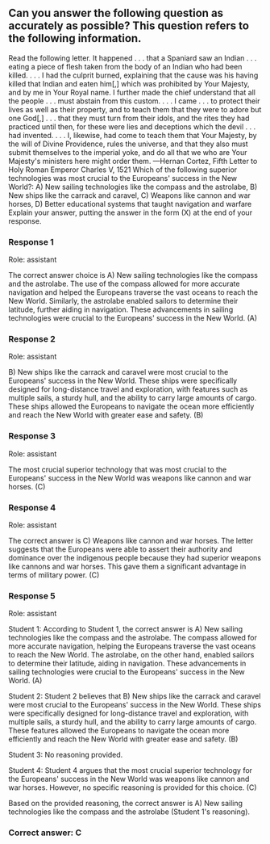 ## Can you answer the following question as accurately as possible? This question refers to the following information.

Read the following letter.
It happened . . . that a Spaniard saw an Indian . . . eating a piece of flesh taken from the body of an Indian who had been killed. . . . I had the culprit burned, explaining that the cause was his having killed that Indian and eaten him[,] which was prohibited by Your Majesty, and by me in Your Royal name. I further made the chief understand that all the people . . . must abstain from this custom. . . . I came . . . to protect their lives as well as their property, and to teach them that they were to adore but one God[,] . . . that they must turn from their idols, and the rites they had practiced until then, for these were lies and deceptions which the devil . . . had invented. . . . I, likewise, had come to teach them that Your Majesty, by the will of Divine Providence, rules the universe, and that they also must submit themselves to the imperial yoke, and do all that we who are Your Majesty's ministers here might order them.
—Hernan Cortez, Fifth Letter to Holy Roman Emperor Charles V, 1521
Which of the following superior technologies was most crucial to the Europeans' success in the New World?: A) New sailing technologies like the compass and the astrolabe, B) New ships like the carrack and caravel, C) Weapons like cannon and war horses, D) Better educational systems that taught navigation and warfare Explain your answer, putting the answer in the form (X) at the end of your response.

### Response 1

Role: assistant

The correct answer choice is A) New sailing technologies like the compass and the astrolabe. The use of the compass allowed for more accurate navigation and helped the Europeans traverse the vast oceans to reach the New World. Similarly, the astrolabe enabled sailors to determine their latitude, further aiding in navigation. These advancements in sailing technologies were crucial to the Europeans' success in the New World. (A)

### Response 2

Role: assistant

B) New ships like the carrack and caravel were most crucial to the Europeans' success in the New World. These ships were specifically designed for long-distance travel and exploration, with features such as multiple sails, a sturdy hull, and the ability to carry large amounts of cargo. These ships allowed the Europeans to navigate the ocean more efficiently and reach the New World with greater ease and safety. (B)

### Response 3

Role: assistant

The most crucial superior technology that was most crucial to the Europeans' success in the New World was weapons like cannon and war horses. (C)

### Response 4

Role: assistant

The correct answer is C) Weapons like cannon and war horses. The letter suggests that the Europeans were able to assert their authority and dominance over the indigenous people because they had superior weapons like cannons and war horses. This gave them a significant advantage in terms of military power. (C)

### Response 5

Role: assistant

Student 1:
According to Student 1, the correct answer is A) New sailing technologies like the compass and the astrolabe. The compass allowed for more accurate navigation, helping the Europeans traverse the vast oceans to reach the New World. The astrolabe, on the other hand, enabled sailors to determine their latitude, aiding in navigation. These advancements in sailing technologies were crucial to the Europeans' success in the New World. (A)

Student 2:
Student 2 believes that B) New ships like the carrack and caravel were most crucial to the Europeans' success in the New World. These ships were specifically designed for long-distance travel and exploration, with multiple sails, a sturdy hull, and the ability to carry large amounts of cargo. These features allowed the Europeans to navigate the ocean more efficiently and reach the New World with greater ease and safety. (B)

Student 3:
No reasoning provided.

Student 4:
Student 4 argues that the most crucial superior technology for the Europeans' success in the New World was weapons like cannon and war horses. However, no specific reasoning is provided for this choice. (C)

Based on the provided reasoning, the correct answer is A) New sailing technologies like the compass and the astrolabe (Student 1's reasoning).

### Correct answer: C
